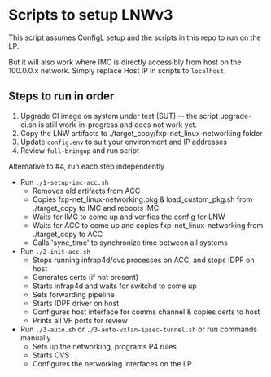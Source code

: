 # Scripts to setup LNWv3

This script assumes ConfigL setup and the scripts in this repo to run on the LP.


But it will also work where IMC is directly accessibly from host on the 100.0.0.x network.
Simply replace Host IP in scripts to `localhost`.

## Steps to run in order

1. Upgrade CI image on system under test (SUT) -- the script upgrade-ci.sh is still work-in-progress and does not work yet.
2. Copy the LNW artifacts to ./target_copy/fxp-net_linux-networking folder
3. Update `config.env` to suit your environment and IP addresses
4. Review `full-bringup` and run script

Alternative to #4, run each step independently
* Run `./1-setup-imc-acc.sh`
    - Removes old artifacts from ACC
    - Copies fxp-net_linux-networking.pkg & load_custom_pkg.sh from ./target_copy to IMC and reboots IMC
    - Waits for IMC to come up and verifies the config for LNW
    - Waits for ACC to come up and copies fxp-net_linux-networking from ./target_copy to ACC
    - Calls 'sync_time' to synchronize time between all systems
* Run `./2-init-acc.sh`
    - Stops running infrap4d/ovs processes on ACC, and stops IDPF on host
    - Generates certs (if not present)
    - Starts infrap4d and waits for switchd to come up
    - Sets forwarding pipeline
    - Starts IDPF driver on host
    - Configures host interface for comms channel & copies certs to host
    - Prints all VF ports for review
* Run `./3-auto.sh` or `./3-auto-vxlan-ipsec-tunnel.sh` or run commands manually
    - Sets up the networking, programs P4 rules
    - Starts OVS
    - Configures the networking interfaces on the LP


